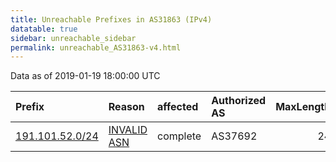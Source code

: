 ```yaml
---
title: Unreachable Prefixes in AS31863 (IPv4)
datatable: true
sidebar: unreachable_sidebar
permalink: unreachable_AS31863-v4.html
---
```


Data as of 2019-01-19 18:00:00 UTC


<div class="datatable-begin"></div>

| Prefix                                                   | Reason                                                                                                 | affected   | Authorized AS   |   MaxLength | Anchor                                         |   unreachable /24s |
|:---------------------------------------------------------|:-------------------------------------------------------------------------------------------------------|:-----------|:----------------|------------:|:-----------------------------------------------|-------------------:|
| [191.101.52.0/24](https://stat.ripe.net/191.101.52.0/24) | [INVALID ASN](https://rpki-validator.ripe.net/announcement-preview?asn=AS31863&prefix=191.101.52.0/24) | complete   | AS37692         |          24 | [LACNIC](unreachable_LACNIC_RPKI_Root-v4.html) |                  1 |

<div class="datatable-end"></div>